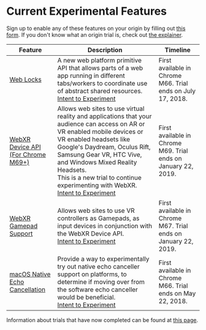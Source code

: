 # Current Experimental Features

Sign up to enable any of these features on your origin by filling out [this form](http://bit.ly/OriginTrialSignup). If you don't know what an origin trial is, check out [the explainer](explainer.md).

| Feature | Description | Timeline |
| --- | --- | --- |
| [Web Locks](https://github.com/inexorabletash/web-locks) | A new web platform primitive API that allows parts of a web app running in different tabs/workers to coordinate use of abstract shared resources. <br> [Intent to Experiment](https://groups.google.com/a/chromium.org/forum/#!topic/blink-dev/apdn-NbyZJg) | First available in Chrome M66. Trial ends on July 17, 2018. |
| [WebXR Device API (For Chrome M69+)](https://immersive-web.github.io/webxr-reference/#apis) | Allows web sites to use virtual reality and applications that your audience can access on AR or VR enabled mobile devices or VR enabled headsets like Google's Daydream, Oculus Rift, Samsung Gear VR, HTC Vive, and Windows Mixed Reality Headsets. <br>This is a new trial to continue experimenting with WebXR. <br>[Intent to Experiment](https://groups.google.com/a/chromium.org/forum/#!topic/blink-dev/QdjD9onSDFU)| First available in Chrome M69. Trial ends on January 22, 2019. |
| [WebXR Gamepad Support](https://immersive-web.github.io/webxr-reference/#apis) | Allows web sites to use VR controllers as Gamepads, as input devices in conjunction with the WebXR Device API. <br>[Intent to Experiment](https://groups.google.com/a/chromium.org/forum/#!msg/blink-dev/7TWtMJffZno/6PIypcG0AgAJ)| First available in Chrome M67. Trial ends on January 22, 2019. |
| [macOS Native Echo Cancellation](https://docs.google.com/document/d/e/2PACX-1vTZ1dOZ3QyNsZYTJOnEYEI6y1-BeLcYidheu6hPFCaTT9T3qGzTqZ7oPj3Y1hh1hBZjc7y3su_MJgYA/pub) | Provide a way to experimentally try out native echo canceller support on platforms, to determine if moving over from the software echo canceller would be beneficial. <br> [Intent to Experiment](https://groups.google.com/a/chromium.org/forum/#!topic/blink-dev/3MYKIKqyaNA) | First available in Chrome M66. Trial ends on May 22, 2018. |

Information about trials that have now completed can be found at [this page](completed-trials.md).
